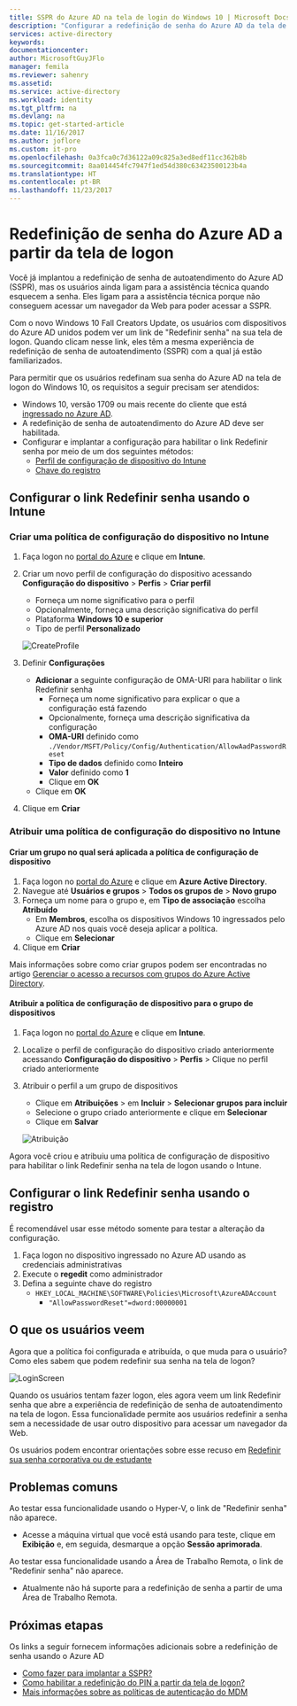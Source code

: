 ```yaml
---
title: SSPR do Azure AD na tela de login do Windows 10 | Microsoft Docs
description: "Configurar a redefinição de senha do Azure AD da tela de login do Windows 10 e esqueci meu PIN"
services: active-directory
keywords: 
documentationcenter: 
author: MicrosoftGuyJFlo
manager: femila
ms.reviewer: sahenry
ms.assetid: 
ms.service: active-directory
ms.workload: identity
ms.tgt_pltfrm: na
ms.devlang: na
ms.topic: get-started-article
ms.date: 11/16/2017
ms.author: joflore
ms.custom: it-pro
ms.openlocfilehash: 0a3fca0c7d36122a09c825a3ed8edf11cc362b8b
ms.sourcegitcommit: 8aa014454fc7947f1ed54d380c63423500123b4a
ms.translationtype: HT
ms.contentlocale: pt-BR
ms.lasthandoff: 11/23/2017
---
```

# <a name="azure-ad-password-reset-from-the-login-screen"></a>Redefinição de senha do Azure AD a partir da tela de logon

Você já implantou a redefinição de senha de autoatendimento do Azure AD (SSPR), mas os usuários ainda ligam para a assistência técnica quando esquecem a senha. Eles ligam para a assistência técnica porque não conseguem acessar um navegador da Web para poder acessar a SSPR.

Com o novo Windows 10 Fall Creators Update, os usuários com dispositivos do Azure AD unidos podem ver um link de "Redefinir senha" na sua tela de logon. Quando clicam nesse link, eles têm a mesma experiência de redefinição de senha de autoatendimento (SSPR) com a qual já estão familiarizados.

Para permitir que os usuários redefinam sua senha do Azure AD na tela de logon do Windows 10, os requisitos a seguir precisam ser atendidos:

* Windows 10, versão 1709 ou mais recente do cliente que está [ingressado no Azure AD](device-management-azure-portal.md).
* A redefinição de senha de autoatendimento do Azure AD deve ser habilitada.
* Configurar e implantar a configuração para habilitar o link Redefinir senha por meio de um dos seguintes métodos:
   * [Perfil de configuração de dispositivo do Intune](active-directory-passwords-login.md#configure-reset-password-link-using-intune)
   * [Chave do registro](active-directory-passwords-login.md#configure-reset-password-link-using-the-registry)

## <a name="configure-reset-password-link-using-intune"></a>Configurar o link Redefinir senha usando o Intune

### <a name="create-a-device-configuration-policy-in-intune"></a>Criar uma política de configuração do dispositivo no Intune

1. Faça logon no [portal do Azure](https://portal.azure.com) e clique em **Intune**.
2. Criar um novo perfil de configuração do dispositivo acessando **Configuração do dispositivo** > **Perfis** > **Criar perfil**
   * Forneça um nome significativo para o perfil
   * Opcionalmente, forneça uma descrição significativa do perfil
   * Plataforma **Windows 10 e superior**
   * Tipo de perfil **Personalizado**

   ![CreateProfile][CreateProfile]

3. Definir **Configurações**
   * **Adicionar** a seguinte configuração de OMA-URI para habilitar o link Redefinir senha
      * Forneça um nome significativo para explicar o que a configuração está fazendo
      * Opcionalmente, forneça uma descrição significativa da configuração
      * **OMA-URI** definido como `./Vendor/MSFT/Policy/Config/Authentication/AllowAadPasswordReset`
      * **Tipo de dados** definido como **Inteiro**
      * **Valor** definido como **1**
      * Clique em **OK**
   * Clique em **OK**
4. Clique em **Criar**

### <a name="assign-a-device-configuration-policy-in-intune"></a>Atribuir uma política de configuração do dispositivo no Intune

#### <a name="create-a-group-to-apply-device-configuration-policy-to"></a>Criar um grupo no qual será aplicada a política de configuração de dispositivo

1. Faça logon no [portal do Azure](https://portal.azure.com) e clique em **Azure Active Directory**.
2. Navegue até **Usuários e grupos** > **Todos os grupos de** > **Novo grupo**
3. Forneça um nome para o grupo e, em **Tipo de associação** escolha **Atribuído** 
   * Em **Membros**, escolha os dispositivos Windows 10 ingressados pelo Azure AD nos quais você deseja aplicar a política.
   * Clique em **Selecionar**
4. Clique em **Criar**

Mais informações sobre como criar grupos podem ser encontradas no artigo [Gerenciar o acesso a recursos com grupos do Azure Active Directory](active-directory-manage-groups.md).

#### <a name="assign-device-configuration-policy-to-device-group"></a>Atribuir a política de configuração de dispositivo para o grupo de dispositivos

1. Faça logon no [portal do Azure](https://portal.azure.com) e clique em **Intune**.
2. Localize o perfil de configuração do dispositivo criado anteriormente acessando **Configuração do dispositivo** > **Perfis** > Clique no perfil criado anteriormente
3. Atribuir o perfil a um grupo de dispositivos 
   * Clique em **Atribuições** > em **Incluir** > **Selecionar grupos para incluir**
   * Selecione o grupo criado anteriormente e clique em **Selecionar**
   * Clique em **Salvar**

   ![Atribuição][Assignment]

Agora você criou e atribuiu uma política de configuração de dispositivo para habilitar o link Redefinir senha na tela de logon usando o Intune.

## <a name="configure-reset-password-link-using-the-registry"></a>Configurar o link Redefinir senha usando o registro

É recomendável usar esse método somente para testar a alteração da configuração.

1. Faça logon no dispositivo ingressado no Azure AD usando as credenciais administrativas
2. Execute o **regedit** como administrador
3. Defina a seguinte chave do registro
   * `HKEY_LOCAL_MACHINE\SOFTWARE\Policies\Microsoft\AzureADAccount`
      * `"AllowPasswordReset"=dword:00000001`

## <a name="what-do-users-see"></a>O que os usuários veem

Agora que a política foi configurada e atribuída, o que muda para o usuário? Como eles sabem que podem redefinir sua senha na tela de logon?

![LoginScreen][LoginScreen]

Quando os usuários tentam fazer logon, eles agora veem um link Redefinir senha que abre a experiência de redefinição de senha de autoatendimento na tela de logon. Essa funcionalidade permite aos usuários redefinir a senha sem a necessidade de usar outro dispositivo para acessar um navegador da Web.

Os usuários podem encontrar orientações sobre esse recuso em [Redefinir sua senha corporativa ou de estudante](active-directory-passwords-update-your-own-password.md#reset-password-at-sign-in)

## <a name="common-issues"></a>Problemas comuns

Ao testar essa funcionalidade usando o Hyper-V, o link de "Redefinir senha" não aparece.

* Acesse a máquina virtual que você está usando para teste, clique em **Exibição** e, em seguida, desmarque a opção **Sessão aprimorada**.

Ao testar essa funcionalidade usando a Área de Trabalho Remota, o link de "Redefinir senha" não aparece.

* Atualmente não há suporte para a redefinição de senha a partir de uma Área de Trabalho Remota.

## <a name="next-steps"></a>Próximas etapas
Os links a seguir fornecem informações adicionais sobre a redefinição de senha usando o Azure AD

* [Como fazer para implantar a SSPR?](active-directory-passwords-best-practices.md)
* [Como habilitar a redefinição do PIN a partir da tela de logon?](https://docs.microsoft.com/intune/device-windows-pin-reset)
* [Mais informações sobre as políticas de autenticação do MDM](https://docs.microsoft.com/windows/client-management/mdm/policy-csp-authentication)

[CreateProfile]: ./media/active-directory-passwords-login/create-profile.png "Criar perfil de configuração de dispositivo do Intune para habilitar o link Redefinir senha na tela de logon do Windows 10"
[Assignment]: ./media/active-directory-passwords-login/profile-assignment.png "Atribuir a política de configuração de dispositivo do Intune a um grupo de dispositivos Windows 10"
[LoginScreen]: ./media/active-directory-passwords-login/logon-reset-password.png "Link Redefinir senha na tela de logon do Windows 10"
